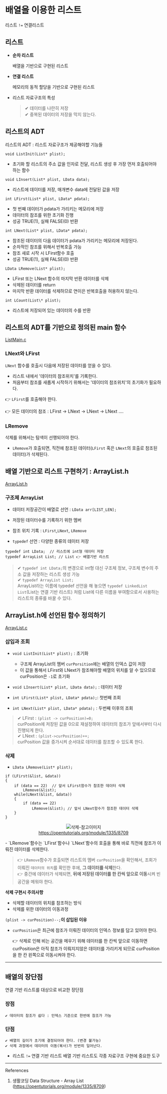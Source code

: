 # 배열을 이용한 리스트

리스트 `!=` 연결리스트

## 리스트

-   **순차 리스트**

    배열을 기반으로 구현된 리스트

-   **연결 리스트**

    메모리의 동적 할당을 기반으로 구현된 리스트

-   리스트 자료구조의 특성

    > ✔ 데이터를 나란히 저장 <br>
    > ✔ 중복된 데이터의 저장을 막지 않는다.

## 리스트의 ADT

리스트의 ADT : 리스트 자료구조가 제공해야할 기능들

`void ListInit(List* plist);`

-   초기화 할 리스트의 주소 값을 인자로 전달, 리스트 생성 후 가장 먼저 호출되어야 하는 함수

`void LInsert(List* plist, LData data);`

-   리스트에 데이터를 저장, 매개변수 data에 전달된 값을 저장

`int LFirst(List* plist, LData* pdata);`

-   첫 번째 데이터가 pdata가 가리키는 메모리에 저장
-   데이터의 참조를 위한 초기화 진행
-   성공 TRUE(1), 실패 FALSE(0) 반환

`int LNext(List* plist, LData* pdata);`

-   참조된 데이터의 다음 데이터가 pdata가 가리키는 메모리에 저장된다.
-   순차적인 참조를 위해서 반복호출 가능
-   참조 새로 시작 시 LFirst함수 호출
-   성공 TRUE(1), 실패 FALSE(0) 반환

`LData LRemove(List* plist);`

-   LFirst 또는 LNext 함수의 마지막 반환 데이터를 삭제
-   삭제된 데이터를 return
-   마지막 반환 데이터를 삭제하므로 연이은 반복호출을 허용하지 않는다.

`int LCount(List\* plist);`

-   리스트에 저장되어 있는 데이터의 수를 반환

## 리스트의 ADT를 기반으로 정의된 main 함수

[ListMain.c](./files/ListMain.c)

### LNext와 LFirst

`LNext` 함수를 호출시 다음에 저장된 데이터를 얻을 수 있다.

-   리스트 내에서 '데이터의 참조위치'를 기록한다.
-   처음부터 참조를 새롭게 시작하기 위해서는 '데이터의 참조위치'의 초기화가 필요하다.

👉 `LFirst`를 호출해야 한다.

👉 모든 데이터의 참조 : LFirst → LNext → LNext → LNext ....

### LRemove

삭제를 위해서는 탐색이 선행되어야 한다.

-   `LRemove`가 호출되면, 직전에 참조된 데이터(`LFirst` 혹은 `LNext`의 호출로 참조된 데이터)가 삭제된다.

## 배열 기반으로 리스트 구현하기 : ArrayList.h

[ArrayList.h](./files/ArrayList.h)

### 구조체 ArrayList

-   데이터 저장공간이 배열로 선언 : `LData arr[LIST_LEN];`

-   저장된 데이터수를 기록하기 위한 멤버
-   참조 위치 기록 : `LFirst`,`LNext`, `LRemove`
-   `typedef` 선언 : 다양한 종류의 데이터 저장

```
typedef int LData;  // 리스트에 int형 데이터 저장
typedef ArrayList List; // List 👉 배열기반 리스트
```

> ✔ `typedef int LData;`의 변경으로 int형 대신 구조체 정보, 구조체 변수의 주소 값을 저장하는 리스트 생성 가능<br>
> ✔ `typedef ArrayList List;`<br>
> ArrayList라는 이름에 typedef 선언을 해 놓으면 `typedef LinkedList List`(List는 연결 기반 리스트) 처럼 List에 다른 이름을 부여함으로서 사용하는 리스트의 종류를 바꿀 수 있다.

## ArrayList.h에 선언된 함수 정의하기

[ArrayList.c](./files/ArrayList.c)

### 삽입과 조회

-   `void ListInit(List* plist);` : 초기화
    -   구조체 ArrayList의 멤버 `curPorsition`에는 배열의 인덱스 값이 저장
    -   이 값을 통해서 LFirst와 LNext가 참조해야할 배열의 위치를 알 수 있으므로 curPosition은 `-1`로 초기화
-   `void LInsert(List* plist, LData data);` : 데이터 저장

-   `int LFirst(List* plist, LData* pdata);`: 첫번째 조회
-   `int LNext(List* plist, LData* pdata);` : 두번째 이후의 조회

> ✔ LFirst : `(plist -> curPosition)=0;`<br>
> curPosition에 저장된 값을 0으로 재설정하여 데이터의 참조가 앞에서부터 다시 진행되게 한다.<br>
> ✔ LNext : `(plist->curPosition)++;`<br>
> curPosition 값을 증가시켜 순서대로 데이터를 참조할 수 있도록 한다.

### 삭제

-   `LData LRemove(List* plist);`

```
if (LFirst(&list, &data))
{
    if (data == 22)  // 앞서 LFirst함수가 참조한 데이터 삭제
        LRemove(&list);
    while(LNext(&list, &data))
    {
        if (data == 22)
            LRemove(&list); // 앞서 LNext함수가 참조한 데이터 삭제
    }
}
```

<p align="center">
    <img src="./images/remove.png" alt="삭제-참고이미지"><br>
    <a href="https://opentutorials.org/module/1335/8709">https://opentutorials.org/module/1335/8709</a>
<p>
-   `LRemove`함수는 `LFirst`함수나 `LNext`함수의 호출을 통해 바로 직전에 참조가 이뤄진 데이터를 삭제한다.

> 👉 `LRemove`함수가 호출되면 리스트의 멤버 `curPosition`을 확인해서, 조회가 이뤄진 `데이터의 위치`를 확인한 후에, **그 데이터를 삭제**한다.<br>
> 👉 중간에 데이터가 삭제되면, **뒤에 저장된 데이터를 한 칸씩 앞으로 이동**시켜 빈 공간을 메워야 한다.

**삭제 구현시 주의사항**

-   삭제할 데이터의 위치를 참조하는 방식
-   삭제를 위한 데이터의 이동과정

`(plist -> curPosition)--;`**이 삽입된 이유**

-   `curPosition`은 최근에 참조가 이뤄진 데이터의 인덱스 정보를 담고 있어야 한다.

    👉 삭제로 인해 비는 공간을 메우기 위해 데이터를 한 칸씩 앞으로 이동하면 curPosition은 아직 참조가 이뤄지지않은 데이터를 가리키게 되므로 curPosition을 한 칸 왼쪽으로 이동시켜야 한다.

---

## 배열의 장단점

연결 기반 리스트를 대상으로 비교한 장단점

### 장점

    ✔ 데이터의 참조가 쉽다 : 인덱스 기준으로 한번에 참조가 가능

### 단점

    ✔ 배열의 길이가 초기에 결정되어야 한다. (변경 불가능)
    ✔ 삭제 과정에서 데이터의 이동(복사)가 빈번히 일어난다.

-   리스트 `!=` 연결 기반 리스트
    배열 기반 리스트도 각종 자료구조 구현에 중요한 도구

---

References

1. 생활코딩 Data Structure - Array List (https://opentutorials.org/module/1335/8709)
